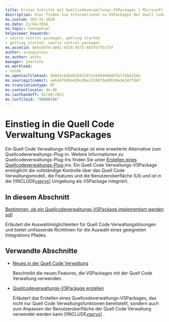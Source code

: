 ```yaml
---
title: Ersten Schritte mit Quellcodeverwaltungs-VSPackages | Microsoft-Dokumentation
description: Hier finden Sie Informationen zu VSPackages der Quell Code Verwaltung in Visual Studio und darüber, wie Sie eine erweiterte Alternative zu Quellcodeverwaltungs-Plug-ins sind.
ms.custom: SEO-VS-2020
ms.date: 11/04/2016
ms.topic: conceptual
helpviewer_keywords:
- source control packages, getting started
- getting started, source control packages
ms.assetid: 049c68f4-a041-4f24-8575-4837e7f5cf3f
author: acangialosi
ms.author: anthc
manager: jmartens
ms.workload:
- vssdk
ms.openlocfilehash: 56854cbd5e81b913971c64540db8d7e732b622bb
ms.sourcegitcommit: ae6d47b09a439cd0e13180f5e89510e3e347fd47
ms.translationtype: MT
ms.contentlocale: de-DE
ms.lasthandoff: 02/08/2021
ms.locfileid: "99898346"
---
```

# <a name="get-started-with-source-control-vspackages"></a>Einstieg in die Quell Code Verwaltung VSPackages

Ein Quell Code Verwaltungs-VSPackage ist eine erweiterte Alternative zum Quellcodeverwaltungs-Plug-in. Weitere Informationen zu Quellcodeverwaltungs-Plug-Ins finden Sie unter [Erstellen eines Quellcodeverwaltungs-Plug-](../../extensibility/internals/creating-a-source-control-plug-in.md)ins. Ein Quell Code Verwaltungs-VSPackage ermöglicht die vollständige Kontrolle über das Quell Code Verwaltungsmodell, die Features und die Benutzeroberfläche (UI) und ist in die [!INCLUDE[vsprvs](../../code-quality/includes/vsprvs_md.md)] Umgebung als VSPackage integriert.

## <a name="in-this-section"></a>In diesem Abschnitt

[Bestimmen, ob ein Quellcodeverwaltungs-VSPackage implementiert werden soll](../../extensibility/internals/determining-whether-to-implement-a-source-control-vspackage.md)

Erläutert die Auswahlmöglichkeiten für Quell Code Verwaltungslösungen und bietet umfassende Richtlinien für die Auswahl eines geeigneten Integrations Pfades.

## <a name="related-sections"></a>Verwandte Abschnitte

- [Neues in der Quell Code Verwaltung](../../extensibility/internals/what-s-new-in-source-control.md)

   Beschreibt die neuen Features, die VSPackages mit der Quell Code Verwaltung verwenden.

- [Quellcodeverwaltungs-VSPackage erstellen](../../extensibility/internals/creating-a-source-control-vspackage.md)

   Erläutert das Erstellen eines Quellcodeverwaltungs-VSPackages, das nicht nur Quell Code Verwaltungsfunktionen bereitstellt, sondern auch zum Anpassen der Benutzeroberfläche der Quell Code Verwaltung verwendet werden kann [!INCLUDE[vsprvs](../../code-quality/includes/vsprvs_md.md)] .
